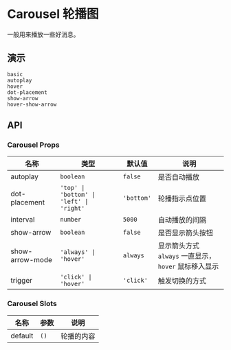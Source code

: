 # Carousel 轮播图

一般用来播放一些好消息。

## 演示

```demo
basic
autoplay
hover
dot-placement
show-arrow
hover-show-arrow
```

## API

### Carousel Props

| 名称 | 类型 | 默认值 | 说明 |
| --- | --- | --- | --- |
| autoplay | `boolean` | `false` | 是否自动播放 |
| dot-placement | `'top' \| 'bottom' \| 'left' \| 'right'` | `'bottom'` | 轮播指示点位置 |
| interval | `number` | `5000` | 自动播放的间隔 |
| show-arrow | `boolean` | `false` | 是否显示箭头按钮 |
| show-arrow-mode | `'always' \| 'hover'` | `always` | 显示箭头方式 `always` 一直显示，`hover` 鼠标移入显示 |
| trigger | `'click' \| 'hover'` | `'click'` | 触发切换的方式 |

### Carousel Slots

| 名称    | 参数 | 说明       |
| ------- | ---- | ---------- |
| default | `()` | 轮播的内容 |
